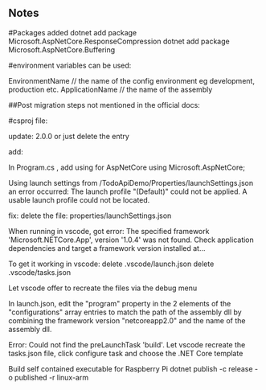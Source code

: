 ## Notes

#Packages added
dotnet add package Microsoft.AspNetCore.ResponseCompression
dotnet add package Microsoft.AspNetCore.Buffering


#environment variables can be used:

EnvironmentName // the name of the config environment eg development, production etc.
ApplicationName // the name of the assembly


##Post migration steps not mentioned in the official docs:

#csproj file:

update:
<RuntimeFrameworkVersion>2.0.0</RuntimeFrameworkVersion>
or just delete the entry

add:
  <ItemGroup>
    <DotNetCliToolReference Include="Microsoft.DotNet.Watcher.Tools" Version="2.0.0" />
  </ItemGroup>


In Program.cs , add using for AspNetCore
using Microsoft.AspNetCore;


Using launch settings from /TodoApiDemo/Properties/launchSettings.json an error occurred:
The launch profile "(Default)" could not be applied.
A usable launch profile could not be located.

fix: delete the file: properties/launchSettings.json

When running in vscode, got error:
The specified framework 'Microsoft.NETCore.App', version '1.0.4' was not found.
Check application dependencies and target a framework version installed at...

To get it working in vscode:
delete .vscode/launch.json
delete .vscode/tasks.json

Let vscode offer to recreate the files via the debug menu

In launch.json, edit the "program" property in the 2 elements of the "configurations" array entries to match the path of the assembly dll by combining the framework version "netcoreapp2.0" and the name of the assembly dll.

Error: Could not find the preLaunchTask 'build'.
Let vscode recreate the tasks.json file, click configure task and choose the .NET Core template


Build self contained executable for Raspberry Pi
dotnet publish -c release -o published -r linux-arm